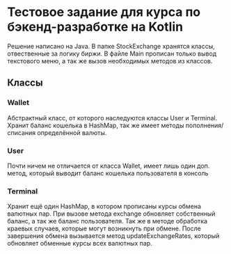 # Тестовое задание для курса по бэкенд-разработке на Kotlin

Решение написано на Java. В папке StockExchange хранятся классы, отвественные за логику биржи. 
В файле Main прописан только вывод текстового меню, а так же вызов необходимых методов из классов.

## Классы

### Wallet
Абстрактный класс, от которого наследуются классы User и Terminal. Хранит баланс кошелька в HashMap, 
так же имеет методы пополнения/списания определённой валюты.

### User
Почти ничем не отличается от класса Wallet, имеет лишь один доп. метод, который выводит баланс кошелька пользователя в консоль

### Terminal
Хранит ещё один HashMap, в котором прописаны курсы обмена валютных пар. При вызове метода exchange обновляет
собственный баланс, а так же баланс пользователя. Так же в методе обработка краевых случаев, которые могут возникнуть при обмене.
После завершения обмена вызывается метод updateExchangeRates, который обновляет обменные курсы всех валютных пар.